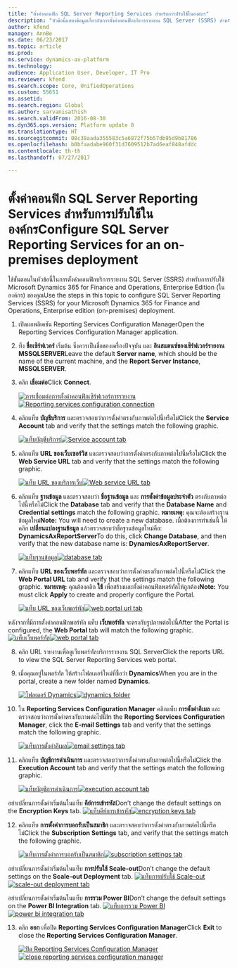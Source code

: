 ```yaml
---
title: "ตั้งค่าคอนฟิก SQL Server Reporting Services สำหรับการปรับใช้ในองค์กร"
description: "หัวข้อนี้แสดงข้อมูลเกี่ยวกับการตั้งค่าคอนฟิกบริการรายงาน SQL Server (SSRS) สำหรับการปรับใช้ในองค์กร"
author: kfend
manager: AnnBe
ms.date: 06/23/2017
ms.topic: article
ms.prod: 
ms.service: dynamics-ax-platform
ms.technology: 
audience: Application User, Developer, IT Pro
ms.reviewer: kfend
ms.search.scope: Core, UnifiedOperations
ms.custom: 55651
ms.assetid: 
ms.search.region: Global
ms.author: sarvanisathish
ms.search.validFrom: 2016-08-30
ms.dyn365.ops.version: Platform update 8
ms.translationtype: HT
ms.sourcegitcommit: 08c38aada355583c5a6872f75b57db95d9b81786
ms.openlocfilehash: b0bfaadabe960f31d7609512b7ad6eaf848afddc
ms.contentlocale: th-th
ms.lasthandoff: 07/27/2017

---
```

# <a name="configure-sql-server-reporting-services-for-an-on-premises-deployment"></a><span data-ttu-id="3d78a-103">ตั้งค่าคอนฟิก SQL Server Reporting Services สำหรับการปรับใช้ในองค์กร</span><span class="sxs-lookup"><span data-stu-id="3d78a-103">Configure SQL Server Reporting Services for an on-premises deployment</span></span>

<span data-ttu-id="3d78a-104">ใช้ขั้นตอนในหัวข้อนี้ในการตั้งค่าคอนฟิกบริการรายงาน SQL Server (SSRS) สำหรับการปรับใช้ Microsoft Dynamics 365 for Finance and Operations, Enterprise Edition (ในองค์กร) ของคุณ</span><span class="sxs-lookup"><span data-stu-id="3d78a-104">Use the steps in this topic to configure SQL Server Reporting Services (SSRS) for your Microsoft Dynamics 365 for Finance and Operations, Enterprise edition (on-premises) deployment.</span></span>

1. <span data-ttu-id="3d78a-105">เปิดแอพลิเคชัน Reporting Services Configuration Manager</span><span class="sxs-lookup"><span data-stu-id="3d78a-105">Open the Reporting Services Configuration Manager application.</span></span>
2. <span data-ttu-id="3d78a-106">ทิ้ง **ชื่อเซิร์ฟเวอร์** เริ่มต้น ซึ่งควรเป็นชื่อของเครื่องปัจจุบัน และ **อินสแตนซ์ของเซิร์ฟเวอร์รายงาน** **MSSQLSERVER**</span><span class="sxs-lookup"><span data-stu-id="3d78a-106">Leave the default **Server name**, which should be the name of the current machine, and the **Report Server Instance**, **MSSQLSERVER**.</span></span> 
3. <span data-ttu-id="3d78a-107">คลิก **เชื่อมต่อ**</span><span class="sxs-lookup"><span data-stu-id="3d78a-107">Click **Connect**.</span></span>
   
   <span data-ttu-id="3d78a-108">[![การเชื่อมต่อการตั้งค่าคอนฟิกเซิร์ฟเวอร์การรายงาน](./media/ssrs-config-manager-01.png)](./media/ssrs-config-manager-01.png)</span><span class="sxs-lookup"><span data-stu-id="3d78a-108">[![Reporting services configuration connection](./media/ssrs-config-manager-01.png)](./media/ssrs-config-manager-01.png)</span></span>
   
4. <span data-ttu-id="3d78a-109">คลิกแท็บ **บัญชีบริการ** และตรวจสอบว่าการตั้งค่าตรงกับภาพต่อไปนี้หรือไม่</span><span class="sxs-lookup"><span data-stu-id="3d78a-109">Click the **Service Account** tab and verify that the settings match the following graphic.</span></span>

    <span data-ttu-id="3d78a-110">[![แท็บบัญชีบริการ](./media/ssrs-config-manager-02.png)](./media/ssrs-config-manager-02.png)</span><span class="sxs-lookup"><span data-stu-id="3d78a-110">[![Service account tab](./media/ssrs-config-manager-02.png)](./media/ssrs-config-manager-02.png)</span></span>
    
5. <span data-ttu-id="3d78a-111">คลิกแท็บ **URL ของเว็บเซอร์วิส** และตรวจสอบว่าการตั้งค่าตรงกับภาพต่อไปนี้หรือไม่</span><span class="sxs-lookup"><span data-stu-id="3d78a-111">Click the **Web Service URL** tab and verify that the settings match the following graphic.</span></span> 

    <span data-ttu-id="3d78a-112">[![แท็บ URL ของบริการเว็บ](./media/ssrs-config-manager-03.png)](./media/ssrs-config-manager-03.png)</span><span class="sxs-lookup"><span data-stu-id="3d78a-112">[![Web service URL tab](./media/ssrs-config-manager-03.png)](./media/ssrs-config-manager-03.png)</span></span> 
    
6. <span data-ttu-id="3d78a-113">คลิกแท็บ **ฐานข้อมูล** และตรวจสอบว่า **ชื่อฐานข้อมูล** และ **การตั้งค่าข้อมูลประจำตัว** ตรงกับภาพต่อไปนี้หรือไม่</span><span class="sxs-lookup"><span data-stu-id="3d78a-113">Click the **Database** tab and verify that the **Database Name** and **Credential settings** match the following graphic.</span></span> <span data-ttu-id="3d78a-114">**หมายเหตุ:** คุณจะต้องสร้างฐานข้อมูลใหม่</span><span class="sxs-lookup"><span data-stu-id="3d78a-114">**Note:** You will need to create a new database.</span></span> <span data-ttu-id="3d78a-115">เมื่อต้องการทำเช่นนี้ ให้คลิก **เปลี่ยนแปลงฐานข้อมูล** แล้วตรวจสอบว่าชื่อฐานข้อมูลใหม่คือ: **DynamicsAxReportServer**</span><span class="sxs-lookup"><span data-stu-id="3d78a-115">To do this, click **Change Database**, and then verify that the new database name is: **DynamicsAxReportServer**.</span></span>

    <span data-ttu-id="3d78a-116">[![แท็บฐานข้อมูล](./media/ssrs-config-manager-04.png)](./media/ssrs-config-manager-04.png)</span><span class="sxs-lookup"><span data-stu-id="3d78a-116">[![database tab](./media/ssrs-config-manager-04.png)](./media/ssrs-config-manager-04.png)</span></span>
    
7. <span data-ttu-id="3d78a-117">คลิกแท็บ **URL ของเว็บพอร์ทัล** และตรวจสอบว่าการตั้งค่าตรงกับภาพต่อไปนี้หรือไม่</span><span class="sxs-lookup"><span data-stu-id="3d78a-117">Click the **Web Portal URL** tab and verify that the settings match the following graphic.</span></span> <span data-ttu-id="3d78a-118">**หมายเหตุ:** คุณต้องคลิก **ใช้** เพื่อสร้างและตั้งค่าคอนฟิกพอร์ทัลให้ถูกต้อง</span><span class="sxs-lookup"><span data-stu-id="3d78a-118">**Note:** You must click **Apply** to create and properly configure the Portal.</span></span>

    <span data-ttu-id="3d78a-119">[![แท็บ URL ของเว็บพอร์ทัล](./media/ssrs-config-manager-05.png)](./media/ssrs-config-manager-05.png)</span><span class="sxs-lookup"><span data-stu-id="3d78a-119">[![web portal url tab](./media/ssrs-config-manager-05.png)](./media/ssrs-config-manager-05.png)</span></span>
    
  <span data-ttu-id="3d78a-120">หลังจากที่มีการตั้งค่าคอนฟิกพอร์ทัล แท็บ **เว็บพอร์ทัล** จะตรงกับรูปภาพต่อไปนี้</span><span class="sxs-lookup"><span data-stu-id="3d78a-120">After the Portal is configured, the **Web Portal** tab will match the following graphic.</span></span>
    <span data-ttu-id="3d78a-121">[![แท็บเว็บพอร์ทัล](./media/ssrs-config-manager-06.png)](./media/ssrs-config-manager-06.png)</span><span class="sxs-lookup"><span data-stu-id="3d78a-121">[![web portal tab](./media/ssrs-config-manager-06.png)](./media/ssrs-config-manager-06.png)</span></span>
    
8. <span data-ttu-id="3d78a-122">คลิก URL รายงานเพื่อดูเว็บพอร์ทัลบริการรายงาน SQL Server</span><span class="sxs-lookup"><span data-stu-id="3d78a-122">Click the reports URL to view the SQL Server Reporting Services web portal.</span></span> 
9.  <span data-ttu-id="3d78a-123">เมื่อคุณอยู่ในพอร์ทัล ให้สร้างโฟลเดอร์ใหม่ที่ชื่อว่า **Dynamics**</span><span class="sxs-lookup"><span data-stu-id="3d78a-123">When you are in the portal, create a new folder named **Dynamics**.</span></span>

    <span data-ttu-id="3d78a-124">[![โฟลเดอร์ Dynamics](./media/ssrs-config-manager-07.png)](./media/ssrs-config-manager-07.png)</span><span class="sxs-lookup"><span data-stu-id="3d78a-124">[![dynamics folder](./media/ssrs-config-manager-07.png)](./media/ssrs-config-manager-07.png)</span></span>
    
10. <span data-ttu-id="3d78a-125">ใน **Reporting Services Configuration Manager** คลิกแท็บ **การตั้งค่าอีเมล** และตรวจสอบว่าการตั้งค่าตรงกับภาพต่อไปนี้</span><span class="sxs-lookup"><span data-stu-id="3d78a-125">In the **Reporting Services Configuration Manager**, click the **E-mail Settings** tab and verify that the settings match the following graphic.</span></span>

    <span data-ttu-id="3d78a-126">[![แท็บการตั้งค่าอีเมล](./media/ssrs-config-manager-08.png)](./media/ssrs-config-manager-08.png)</span><span class="sxs-lookup"><span data-stu-id="3d78a-126">[![email settings tab](./media/ssrs-config-manager-08.png)](./media/ssrs-config-manager-08.png)</span></span>
    
11. <span data-ttu-id="3d78a-127">คลิกแท็บ **บัญชีการดำเนินการ** และตรวจสอบว่าการตั้งค่าตรงกับภาพต่อไปนี้หรือไม่</span><span class="sxs-lookup"><span data-stu-id="3d78a-127">Click the **Execution Account** tab and verify that the settings match the following graphic.</span></span>

    <span data-ttu-id="3d78a-128">[![แท็บบัญชีการดำเนินการ](./media/ssrs-config-manager-09.png)](./media/ssrs-config-manager-09.png)</span><span class="sxs-lookup"><span data-stu-id="3d78a-128">[![execution account tab](./media/ssrs-config-manager-09.png)](./media/ssrs-config-manager-09.png)</span></span>
    
  <span data-ttu-id="3d78a-129">อย่าเปลี่ยนการตั้งค่าเริ่มต้นในแท็บ **คีย์การเข้ารหัส**</span><span class="sxs-lookup"><span data-stu-id="3d78a-129">Don’t change the default settings on the **Encryption Keys** tab.</span></span>
    <span data-ttu-id="3d78a-130">[![แท็บคีย์การเข้ารหัส](./media/ssrs-config-manager-10.png)](./media/ssrs-config-manager-10.png)</span><span class="sxs-lookup"><span data-stu-id="3d78a-130">[![encryption keys tab](./media/ssrs-config-manager-10.png)](./media/ssrs-config-manager-10.png)</span></span>
    
12. <span data-ttu-id="3d78a-131">คลิกแท็บ **การตั้งค่าการบอกรับเป็นสมาชิก** และตรวจสอบว่าการตั้งค่าตรงกับภาพต่อไปนี้หรือไม่</span><span class="sxs-lookup"><span data-stu-id="3d78a-131">Click the **Subscription Settings** tab, and verify that the settings match the following graphic.</span></span>

    <span data-ttu-id="3d78a-132">[![แท็บการตั้งค่าการบอกรับเป็นสมาชิก](./media/ssrs-config-manager-11.png)](./media/ssrs-config-manager-11.png)</span><span class="sxs-lookup"><span data-stu-id="3d78a-132">[![subscription settings tab](./media/ssrs-config-manager-11.png)](./media/ssrs-config-manager-11.png)</span></span>
    
  <span data-ttu-id="3d78a-133">อย่าเปลี่ยนการตั้งค่าเริ่มต้นในแท็บ **การปรับใช้ Scale-out**</span><span class="sxs-lookup"><span data-stu-id="3d78a-133">Don’t change the default settings on the **Scale-out Deployment** tab.</span></span>
    <span data-ttu-id="3d78a-134">[![แท็บการปรับใช้ Scale-out](./media/ssrs-config-manager-12.png)](./media/ssrs-config-manager-12.png)</span><span class="sxs-lookup"><span data-stu-id="3d78a-134">[![scale-out deployment tab](./media/ssrs-config-manager-12.png)](./media/ssrs-config-manager-12.png)</span></span>
    
  <span data-ttu-id="3d78a-135">อย่าเปลี่ยนการตั้งค่าเริ่มต้นในแท็บ **การรวม Power BI**</span><span class="sxs-lookup"><span data-stu-id="3d78a-135">Don’t change the default settings on the **Power BI Integration** tab.</span></span>
    <span data-ttu-id="3d78a-136">[![แท็บการรวม Power BI](./media/ssrs-config-manager-13.png)](./media/ssrs-config-manager-13.png)</span><span class="sxs-lookup"><span data-stu-id="3d78a-136">[![power bi integration tab](./media/ssrs-config-manager-13.png)](./media/ssrs-config-manager-13.png)</span></span> 
    
13. <span data-ttu-id="3d78a-137">คลิก **ออก** เพื่อปิด **Reporting Services Configuration Manager**</span><span class="sxs-lookup"><span data-stu-id="3d78a-137">Click **Exit** to close the **Reporting Services Configuration Manager**.</span></span>

    <span data-ttu-id="3d78a-138">[![ปิด Reporting Services Configuration Manager](./media/ssrs-config-manager-14.png)](./media/ssrs-config-manager-14.png)</span><span class="sxs-lookup"><span data-stu-id="3d78a-138">[![close reporting services configuration manager](./media/ssrs-config-manager-14.png)](./media/ssrs-config-manager-14.png)</span></span>
    


